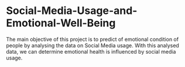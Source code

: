 # Social-Media-Usage-and-Emotional-Well-Being

The main objective of this project is to predict of emotional condition of people by analysing the data on Social Media usage.
With this analysed  data, we can determine emotional health is influenced by social media usage. 
